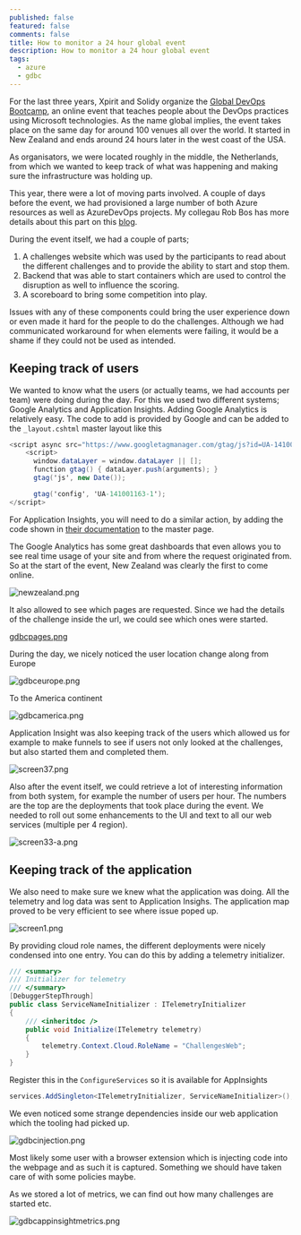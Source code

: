```yaml
---
published: false
featured: false
comments: false
title: How to monitor a 24 hour global event
description: How to monitor a 24 hour global event
tags:
  - azure
  - gdbc
---
```

For the last three years, Xpirit and Solidy organize the [Global DevOps Bootcamp](https://globaldevopsbootcamp.com/), an online event that teaches people about the DevOps practices using Microsoft technologies. As the name global  implies, the event takes place on the same day for around 100 venues all over the world. It started in New Zealand and ends around 24 hours later in the west coast of the USA.

As organisators, we were located roughly in the middle, the Netherlands, from which we wanted to keep track of what was happening and making sure the infrastructure was holding up.

This year, there were a lot of moving parts involved. A couple of days before the event, we had provisioned a large number of both Azure resources as well as AzureDevOps projects. My collegau Rob Bos has more details about this part on this [blog](https://rajbos.github.io/blog/2019/06/23/GDBC-Azure-learnings).

During the event itself, we had a couple of parts;

1. A challenges website which was used by the participants to read about the different challenges and to provide the ability to start and stop them.
2. Backend that was able to start containers which are used to control the disruption as well to influence the scoring.
3. A scoreboard to bring some competition into play.

Issues with any of these components could bring the user experience down or even made it hard for the people to do the challenges. Although we had communicated workaround for when elements were failing, it would be a shame if they could not be used as intended.

## Keeping track of users

We wanted to know what the users (or actually teams, we had accounts per team) were doing during the day. For this we used two different systems; Google Analytics and Application Insights. Adding Google Analytics is relatively easy. The code to add is provided by Google and can be added to the `_layout.cshtml` master layout like this

```csharp
<script async src="https://www.googletagmanager.com/gtag/js?id=UA-141001163-1"></script>
    <script>
      window.dataLayer = window.dataLayer || [];
      function gtag() { dataLayer.push(arguments); }
      gtag('js', new Date());

      gtag('config', 'UA-141001163-1');
</script>
```

For Application Insights, you will need to do a similar action, by adding the code shown in [their documentation](https://docs.microsoft.com/en-us/azure/azure-monitor/app/javascript) to the master page.

The Google Analytics has some great dashboards that even allows you to see real time usage of your site and from where the request originated from. So at the start of the event, New Zealand was clearly the first to come online.

![newzealand.png](/images/newzealand.png)

It also allowed to see which pages are requested. Since we had the details of the challenge inside the url, we could see which ones were started.

[gdbcpages.png](/images/gdbcpages.png)

During the day, we nicely noticed the user location change along from Europe

![gdbceurope.png](/images/gdbceurope.png)

To the America continent

![gdbcamerica.png](/images/gdbcamerica.png)

Application Insight was also keeping track of the users which allowed us for example to make funnels to see if users not only looked at the challenges, but also started them and completed them.

![screen37.png](/images/screen37.png)

Also after the event itself, we could retrieve a lot of interesting information from both system, for example the number of users per hour. The numbers are the top are the deployments that took place during the event. We needed to roll out some enhancements to the UI and text to all our web services (multiple per 4 region).

![screen33-a.png](/images/screen33-a.png)

## Keeping track of the application

We also need to make sure we knew what the application was doing. All the telemetry and log data was sent to Application Insighs. The application map proved to be very efficient to see where issue poped up.

![screen1.png](/images/screen1.png)

By providing cloud role names, the different deployments were nicely condensed into one entry. You can do this by adding a telemetry initializer.

```csharp
/// <summary>
/// Initializer for telemetry
/// </summary>
[DebuggerStepThrough]
public class ServiceNameInitializer : ITelemetryInitializer
{
    /// <inheritdoc />   
    public void Initialize(ITelemetry telemetry)
    {
        telemetry.Context.Cloud.RoleName = "ChallengesWeb";
    }
}
```

Register this in the `ConfigureServices` so it is available for AppInsights

```csharp
services.AddSingleton<ITelemetryInitializer, ServiceNameInitializer>();
```

We even noticed some strange dependencies inside our web application which the tooling had picked up.

![gdbcinjection.png](/images/gdbcinjection.png)

Most likely some user with a browser extension which is injecting code into the webpage and as such it is captured. Something we should have taken care of with some policies maybe.

As we stored a lot of metrics, we can find out how many challenges are started etc.

![gdbcappinsightmetrics.png](/images/gdbcappinsightmetrics.png)







